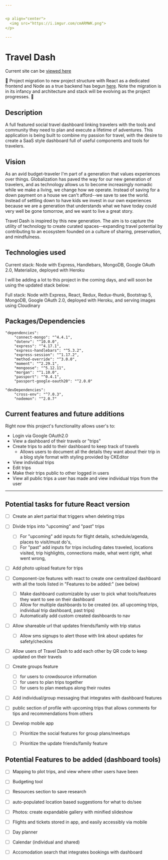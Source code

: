 ```yaml
---


<p align="center">
  <img src="https://i.imgur.com/cmARMWK.png">
</p>

---
```


# Travel Dash 

Current site can be [viewed here](https://traveldashboard.herokuapp.com/) 

:construction:
Project migration to new project structure with React as a dedicated frontend and Node as a true backend has begun [here](https://github.com/JeremySeckinger/Travel-Dash-Node-React). Note the migration is in its infancy and architecture and stack will be evolving as the project progresses. 
:construction: 

## Description

A full featured social travel dashboard linking travelers with the tools and community they need to plan and execute a lifetime of adventures. This application is being built to combine my passion for travel, with the desire to create a SaaS style dashboard full of useful components and tools for travelers.

<!-- <div align="center">
<img src="">
</div> -->

## Vision

As an avid budget-traveler I'm part of a generation that values experiences over things. Globalization has paved the way for our new generation of travelers, and as technology allows us to become increasingly nomadic while we make a living, we change how we operate. Instead of saving for a down payment on a house we can't afford--we save to see the world.  Instead of settling down to have kids we invest in our own experiences because we are a generation that understands what we have today could very well be gone tomorrow, and we want to live a great story. 

Travel Dash is inspired by this new generation. The aim is to capture the utility of technology to create curated spaces--expanding travel potential by contributing to an ecosystem founded on a culture of sharing, preservation, and mindfulness. 

## Technologies used

Current stack: Node with Express, Handlebars, MongoDB, Google OAuth 2.0, Materialize, deployed with Heroku

I will be adding a lot to this project in the coming days, and will soon be using the updated stack below:

Full stack: Node with Express, React, Redux, Redux-thunk, Bootstrap 5, MongoDB, Google OAuth 2.0, deployed with Heroku, and serving images using Cloudinary


## Packages/Dependencies

    "dependencies": 
        "connect-mongo": "^4.4.1",
        "dotenv": "^10.0.0",
        "express": "^4.17.1",
        "express-handlebars": "^5.3.2",
        "express-session": "^1.17.2",
        "method-override": "^3.0.0",
        "moment": "^2.29.1",
        "mongoose": "^5.12.11",
        "morgan": "^1.10.0",
        "passport": "^0.4.1",
        "passport-google-oauth20": "^2.0.0"
    
    "devDependencies": 
        "cross-env": "^7.0.3",
        "nodemon": "^2.0.7"


## Current features and future additions

Right now this project's functionality allows user's to:
- Login via Google OAuth2.0 
- View a dashboard of their travels or "trips" 
- Create trips to add to their dashboard to keep track of travels 
    - Allows users to document all the details they want about their trip in a blog style format with styling provided by CKEditor
- View individual trips
- Edit trips
- Make their trips public to other logged in users
- View all public trips a user has made and view individual trips from the user

---

## Potential tasks for future React version
    
   - [ ] Create an alert partial that triggers when deleting trips
   - [ ] Divide trips into "upcoming" and "past" trips 
        - [ ] For "upcoming" add inputs for flight details, schedule/agenda, places to visit/must do's,
        - [ ] For "past" add inputs for trips including dates traveled, locations visited, trip highlights, connections made, what went right, what went wrong, 
   - [ ] Add photo upload feature for trips 

   - [ ] Component-ize features with react to create one centralized dashboard with all the tools listed in "Features to be added:" (see below)
        - [ ] Make dashboard customizable by user to pick what tools/features they want to see on their dashboard
        - [ ] Allow for multiple dashboards to be created (ex. all upcoming trips, individual trip dashboard, past trips)
        - [ ] Automatically add custom created dashboards to nav 

   - [ ] Allow shareable url that updates friends/family with trip status 
        - [ ] Allow sms signups to alert those with link about updates for safety/checkins
   - [ ] Allow users of Travel Dash to add each other by QR code to keep updated on their travels

   - [ ] Create groups feature 
        - [ ] for users to crowdsource information 
        - [ ] for users to plan trips together
        - [ ] for users to plan meetups along their routes
   - [ ] Add individual/group messaging that integrates with dashboard features
   - [ ] public section of profile with upcoming trips that allows comments for tips and recommendations from others

   - [ ] Develop mobile app
        - [ ] Prioritize the social features for group plans/meetups
        - [ ] Prioritize the update friends/family feature


## Potential Features to be added (dashboard tools)
   - [ ] Mapping to plot trips, and view where other users have been
   - [ ] Budgeting tool 
   - [ ] Resources section to save research 
   - [ ] auto-populated location based suggestions for what to do/see 
   - [ ] Photos: create expandable gallery with minified slideshow
   - [ ] Flights and tickets stored in app, and easily accessibly via mobile
   - [ ] Day planner
   - [ ] Calendar (individual and shared)
   - [ ] Accomodation search that integrates bookings with dashboard




